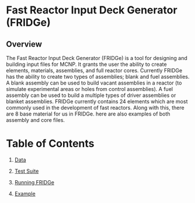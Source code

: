 # Fast Reactor Input Deck Generator (FRIDGe)

## Overview

The Fast Reactor Input Deck Generator (FRIDGe) is a tool for designing and building input files for MCNP.
It grants the user the ability to create elements, materials, assemblies, and full reactor cores.
Currently FRIDGe has the ability to create two types of assemblies; blank and fuel assemblies.
A blank assembly can be used to build vacant assemblies in a reactor (to simulate experimental areas or holes from control assemblies).
A fuel assembly can be used to build a multiple types of driver assemblies or blanket assemblies.
FRIDGe currently contains 24 elements which are most commonly used in the development of fast reactors.
Along with this, there are 8 base material for us in FRIDGe.
here are also examples of both assembly and core files.

# Table of Contents
1. [Data](source/Data.md)

2. [Test Suite](source/Test.md)

3. [Running FRIDGe](source/Run.md)

4. [Example](source/Example.md)
